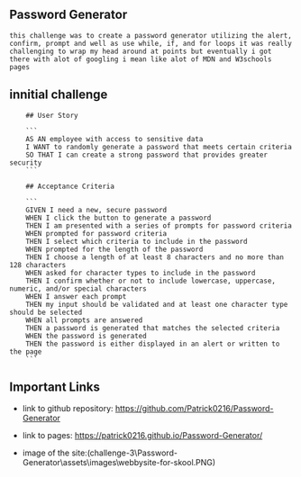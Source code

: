 ## Password Generator

    this challenge was to create a password generator utilizing the alert, confirm, prompt and well as use while, if, and for loops it was really challenging to wrap my head around at points but eventually i got there with alot of googling i mean like alot of MDN and W3schools pages

## innitial challenge
        
        ## User Story

        ```
        AS AN employee with access to sensitive data
        I WANT to randomly generate a password that meets certain criteria
        SO THAT I can create a strong password that provides greater security
        ```

        ## Acceptance Criteria

        ```
        GIVEN I need a new, secure password
        WHEN I click the button to generate a password
        THEN I am presented with a series of prompts for password criteria
        WHEN prompted for password criteria
        THEN I select which criteria to include in the password
        WHEN prompted for the length of the password
        THEN I choose a length of at least 8 characters and no more than 128 characters
        WHEN asked for character types to include in the password
        THEN I confirm whether or not to include lowercase, uppercase, numeric, and/or special characters
        WHEN I answer each prompt
        THEN my input should be validated and at least one character type should be selected
        WHEN all prompts are answered
        THEN a password is generated that matches the selected criteria
        WHEN the password is generated
        THEN the password is either displayed in an alert or written to the page
        ```

## Important Links

- link to github repository: https://github.com/Patrick0216/Password-Generator

- link to pages: https://patrick0216.github.io/Password-Generator/

- image of the site:(challenge-3\Password-Generator\assets\images\webbysite-for-skool.PNG)